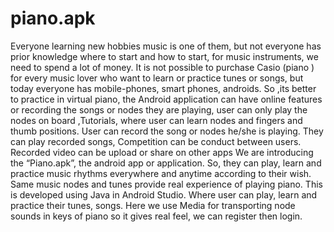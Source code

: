 # piano.apk
Everyone learning new hobbies music is one of them, but not everyone has prior knowledge where to start and how to start, for music instruments, we need to spend a lot of money. It is not possible to purchase Casio (piano ) for every music lover who want to learn or practice  tunes or songs, but today everyone has mobile-phones, smart phones, androids. So ,its better to practice in  virtual piano, the Android application can have online features or recording the songs or nodes they are playing, user can only play the nodes on board ,Tutorials, where  user can learn nodes and fingers and thumb positions. User can record the song or nodes he/she is playing. They can play recorded songs, Competition can be conduct between users. Recorded video can be upload or share  on other apps   We are introducing the “Piano.apk”, the android app or application. So, they can play, learn and practice music rhythms everywhere and  anytime according to their wish. Same music nodes and tunes provide real experience of playing piano. This is developed using Java in Android Studio. Where user can play, learn and practice their tunes, songs. Here we use Media for transporting node sounds in keys of piano so it gives real feel, we can register then login.
